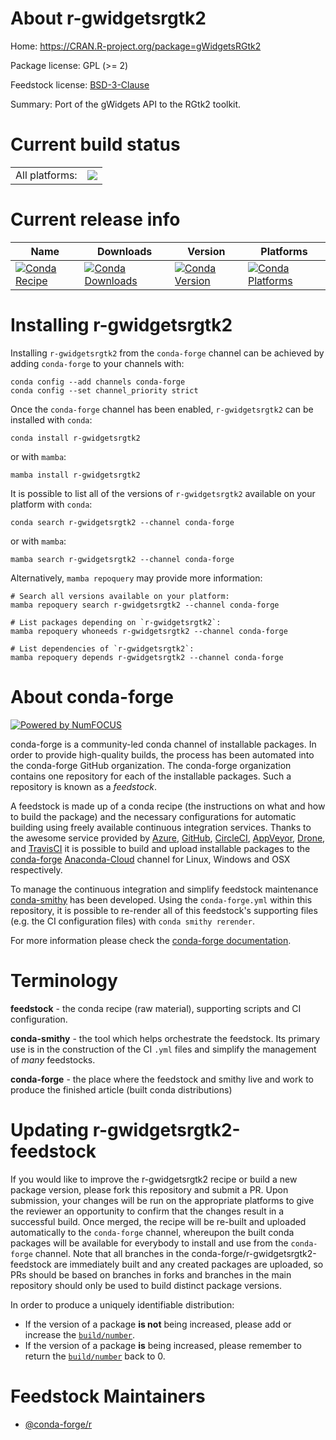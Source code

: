 About r-gwidgetsrgtk2
=====================

Home: https://CRAN.R-project.org/package=gWidgetsRGtk2

Package license: GPL (>= 2)

Feedstock license: [BSD-3-Clause](https://github.com/conda-forge/r-gwidgetsrgtk2-feedstock/blob/main/LICENSE.txt)

Summary: Port of the gWidgets API to the RGtk2 toolkit.

Current build status
====================


<table><tr><td>All platforms:</td>
    <td>
      <a href="https://dev.azure.com/conda-forge/feedstock-builds/_build/latest?definitionId=2325&branchName=main">
        <img src="https://dev.azure.com/conda-forge/feedstock-builds/_apis/build/status/r-gwidgetsrgtk2-feedstock?branchName=main">
      </a>
    </td>
  </tr>
</table>

Current release info
====================

| Name | Downloads | Version | Platforms |
| --- | --- | --- | --- |
| [![Conda Recipe](https://img.shields.io/badge/recipe-r--gwidgetsrgtk2-green.svg)](https://anaconda.org/conda-forge/r-gwidgetsrgtk2) | [![Conda Downloads](https://img.shields.io/conda/dn/conda-forge/r-gwidgetsrgtk2.svg)](https://anaconda.org/conda-forge/r-gwidgetsrgtk2) | [![Conda Version](https://img.shields.io/conda/vn/conda-forge/r-gwidgetsrgtk2.svg)](https://anaconda.org/conda-forge/r-gwidgetsrgtk2) | [![Conda Platforms](https://img.shields.io/conda/pn/conda-forge/r-gwidgetsrgtk2.svg)](https://anaconda.org/conda-forge/r-gwidgetsrgtk2) |

Installing r-gwidgetsrgtk2
==========================

Installing `r-gwidgetsrgtk2` from the `conda-forge` channel can be achieved by adding `conda-forge` to your channels with:

```
conda config --add channels conda-forge
conda config --set channel_priority strict
```

Once the `conda-forge` channel has been enabled, `r-gwidgetsrgtk2` can be installed with `conda`:

```
conda install r-gwidgetsrgtk2
```

or with `mamba`:

```
mamba install r-gwidgetsrgtk2
```

It is possible to list all of the versions of `r-gwidgetsrgtk2` available on your platform with `conda`:

```
conda search r-gwidgetsrgtk2 --channel conda-forge
```

or with `mamba`:

```
mamba search r-gwidgetsrgtk2 --channel conda-forge
```

Alternatively, `mamba repoquery` may provide more information:

```
# Search all versions available on your platform:
mamba repoquery search r-gwidgetsrgtk2 --channel conda-forge

# List packages depending on `r-gwidgetsrgtk2`:
mamba repoquery whoneeds r-gwidgetsrgtk2 --channel conda-forge

# List dependencies of `r-gwidgetsrgtk2`:
mamba repoquery depends r-gwidgetsrgtk2 --channel conda-forge
```


About conda-forge
=================

[![Powered by
NumFOCUS](https://img.shields.io/badge/powered%20by-NumFOCUS-orange.svg?style=flat&colorA=E1523D&colorB=007D8A)](https://numfocus.org)

conda-forge is a community-led conda channel of installable packages.
In order to provide high-quality builds, the process has been automated into the
conda-forge GitHub organization. The conda-forge organization contains one repository
for each of the installable packages. Such a repository is known as a *feedstock*.

A feedstock is made up of a conda recipe (the instructions on what and how to build
the package) and the necessary configurations for automatic building using freely
available continuous integration services. Thanks to the awesome service provided by
[Azure](https://azure.microsoft.com/en-us/services/devops/), [GitHub](https://github.com/),
[CircleCI](https://circleci.com/), [AppVeyor](https://www.appveyor.com/),
[Drone](https://cloud.drone.io/welcome), and [TravisCI](https://travis-ci.com/)
it is possible to build and upload installable packages to the
[conda-forge](https://anaconda.org/conda-forge) [Anaconda-Cloud](https://anaconda.org/)
channel for Linux, Windows and OSX respectively.

To manage the continuous integration and simplify feedstock maintenance
[conda-smithy](https://github.com/conda-forge/conda-smithy) has been developed.
Using the ``conda-forge.yml`` within this repository, it is possible to re-render all of
this feedstock's supporting files (e.g. the CI configuration files) with ``conda smithy rerender``.

For more information please check the [conda-forge documentation](https://conda-forge.org/docs/).

Terminology
===========

**feedstock** - the conda recipe (raw material), supporting scripts and CI configuration.

**conda-smithy** - the tool which helps orchestrate the feedstock.
                   Its primary use is in the construction of the CI ``.yml`` files
                   and simplify the management of *many* feedstocks.

**conda-forge** - the place where the feedstock and smithy live and work to
                  produce the finished article (built conda distributions)


Updating r-gwidgetsrgtk2-feedstock
==================================

If you would like to improve the r-gwidgetsrgtk2 recipe or build a new
package version, please fork this repository and submit a PR. Upon submission,
your changes will be run on the appropriate platforms to give the reviewer an
opportunity to confirm that the changes result in a successful build. Once
merged, the recipe will be re-built and uploaded automatically to the
`conda-forge` channel, whereupon the built conda packages will be available for
everybody to install and use from the `conda-forge` channel.
Note that all branches in the conda-forge/r-gwidgetsrgtk2-feedstock are
immediately built and any created packages are uploaded, so PRs should be based
on branches in forks and branches in the main repository should only be used to
build distinct package versions.

In order to produce a uniquely identifiable distribution:
 * If the version of a package **is not** being increased, please add or increase
   the [``build/number``](https://docs.conda.io/projects/conda-build/en/latest/resources/define-metadata.html#build-number-and-string).
 * If the version of a package **is** being increased, please remember to return
   the [``build/number``](https://docs.conda.io/projects/conda-build/en/latest/resources/define-metadata.html#build-number-and-string)
   back to 0.

Feedstock Maintainers
=====================

* [@conda-forge/r](https://github.com/conda-forge/r/)

